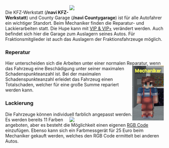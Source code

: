 <img align="right" width="300" eight="200" src="../../../assets/image/orte/KFZ-Werkstatt.png">

Die KFZ-Werkstatt (**/navi KFZ-Werkstatt**) und County Garage (**/navi Countygarage**)  ist für alle Autofahrer ein wichtiger Standort. Beim Mechaniker finden die Reparatur- und Lackierarbeiten statt. Die Hupe kann mit [VIP & VIP+](../../pages/allgemein/vip.md) verändert werden. Auch befindet sich hier die Garage zum Auslagern seines Autos. Für Fraktionsmitglieder ist auch das Auslagern der Fraktionsfahrzeuge möglich. 


### Reperatur

Hier unterscheiden sich die Arbeiten unter einer normalen Reparatur, <img align="right" width="100" eight="50" src="../../../assets/image/NPCs/mechaniker-npc.png"> wenn das Fahrzeug eine Beschädigung unter seiner maximalen Schadenspunkteanzahl ist. Bei der maximalen Schadenspunkteanzahl erleidet das Fahrzeug einen Totalschaden, welcher für eine große Summe repariert werden kann.


### Lackierung


Die Fahrzeuge können individuell farblich angepasst werden. <img align="right" width="200" eight="150" src="../../../assets/image/Öpnv/Mechaniker/Lakieren.png"> Es werden bereits 11 Farben angeboten, aber es besteht die Möglichkeit einen eigenen [RGB Code](https://encycolorpedia.de/00ff00) einzufügen. Ebenso kann sich ein Farbmessgerät für 25 Euro beim Mechaniker gekauft werden, welches den RGB Code ermittelt bei anderen Autos.

